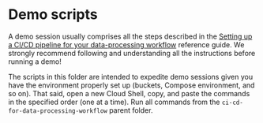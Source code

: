 # Demo scripts

A demo session usually comprises all the steps described in the
[Setting up a CI/CD pipeline for your data-processing
workflow](https://cloud.google.com/architecture/cicd-pipeline-for-data-processing)
reference guide. We strongly recommend following and understanding all the
instructions before running a demo!

The scripts in this folder are intended to expedite demo sessions given you
have the environment properly set up (buckets, Compose environment, and so on).
That said, open a new Cloud Shell, copy, and paste the commands in the
specified order (one at a time). Run all commands from the
`ci-cd-for-data-processing-workflow` parent folder.

